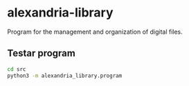 # alexandria-library

Program for the management and organization of digital files.

## Testar program

```bash
cd src
python3 -m alexandria_library.program
```


